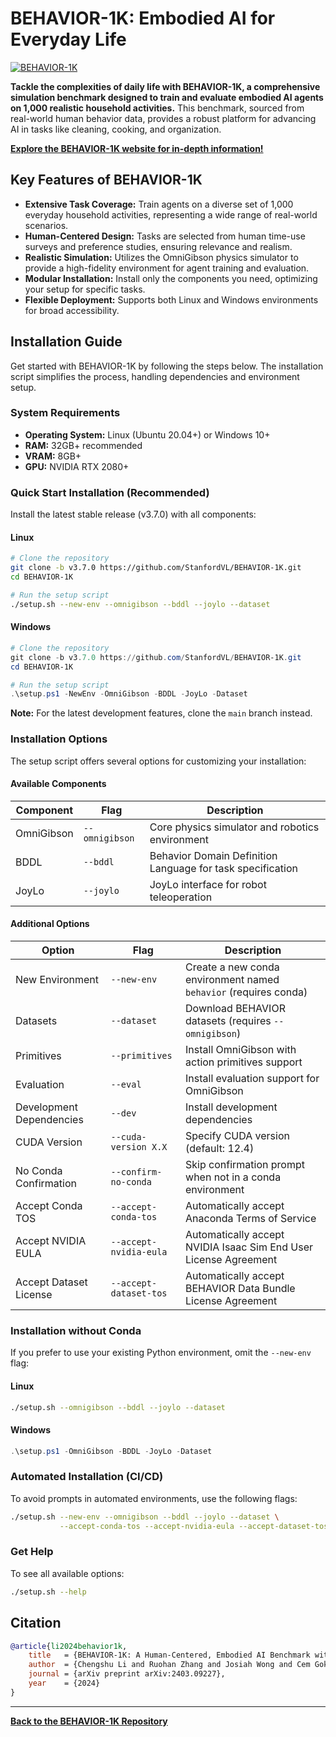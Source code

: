 # BEHAVIOR-1K: Embodied AI for Everyday Life

[![BEHAVIOR-1K](./docs/assets/readme_splash_logo.png)](https://github.com/StanfordVL/BEHAVIOR-1K)

**Tackle the complexities of daily life with BEHAVIOR-1K, a comprehensive simulation benchmark designed to train and evaluate embodied AI agents on 1,000 realistic household activities.**  This benchmark, sourced from real-world human behavior data, provides a robust platform for advancing AI in tasks like cleaning, cooking, and organization.

**[Explore the BEHAVIOR-1K website for in-depth information!](https://behavior.stanford.edu/)**

## Key Features of BEHAVIOR-1K

*   **Extensive Task Coverage:** Train agents on a diverse set of 1,000 everyday household activities, representing a wide range of real-world scenarios.
*   **Human-Centered Design:**  Tasks are selected from human time-use surveys and preference studies, ensuring relevance and realism.
*   **Realistic Simulation:**  Utilizes the OmniGibson physics simulator to provide a high-fidelity environment for agent training and evaluation.
*   **Modular Installation:**  Install only the components you need, optimizing your setup for specific tasks.
*   **Flexible Deployment:**  Supports both Linux and Windows environments for broad accessibility.

## Installation Guide

Get started with BEHAVIOR-1K by following the steps below. The installation script simplifies the process, handling dependencies and environment setup.

### System Requirements

*   **Operating System:** Linux (Ubuntu 20.04+) or Windows 10+
*   **RAM:** 32GB+ recommended
*   **VRAM:** 8GB+
*   **GPU:** NVIDIA RTX 2080+

### Quick Start Installation (Recommended)

Install the latest stable release (v3.7.0) with all components:

#### Linux

```bash
# Clone the repository
git clone -b v3.7.0 https://github.com/StanfordVL/BEHAVIOR-1K.git
cd BEHAVIOR-1K

# Run the setup script
./setup.sh --new-env --omnigibson --bddl --joylo --dataset
```

#### Windows

```powershell
# Clone the repository
git clone -b v3.7.0 https://github.com/StanfordVL/BEHAVIOR-1K.git
cd BEHAVIOR-1K

# Run the setup script
.\setup.ps1 -NewEnv -OmniGibson -BDDL -JoyLo -Dataset
```

**Note:** For the latest development features, clone the `main` branch instead.

### Installation Options

The setup script offers several options for customizing your installation:

#### Available Components

| Component         | Flag          | Description                                               |
|-------------------|---------------|-----------------------------------------------------------|
| OmniGibson        | `--omnigibson`| Core physics simulator and robotics environment           |
| BDDL              | `--bddl`      | Behavior Domain Definition Language for task specification  |
| JoyLo             | `--joylo`     | JoyLo interface for robot teleoperation                   |

#### Additional Options

| Option                      | Flag                      | Description                                                                 |
|-----------------------------|---------------------------|-----------------------------------------------------------------------------|
| New Environment             | `--new-env`               | Create a new conda environment named `behavior` (requires conda)            |
| Datasets                    | `--dataset`               | Download BEHAVIOR datasets (requires `--omnigibson`)                       |
| Primitives                  | `--primitives`            | Install OmniGibson with action primitives support                             |
| Evaluation                  | `--eval`                  | Install evaluation support for OmniGibson                                   |
| Development Dependencies    | `--dev`                   | Install development dependencies                                           |
| CUDA Version                | `--cuda-version X.X`      | Specify CUDA version (default: 12.4)                                        |
| No Conda Confirmation       | `--confirm-no-conda`      | Skip confirmation prompt when not in a conda environment                      |
| Accept Conda TOS           | `--accept-conda-tos`      | Automatically accept Anaconda Terms of Service                                |
| Accept NVIDIA EULA         | `--accept-nvidia-eula`    | Automatically accept NVIDIA Isaac Sim End User License Agreement            |
| Accept Dataset License     | `--accept-dataset-tos`    | Automatically accept BEHAVIOR Data Bundle License Agreement                 |

### Installation without Conda

If you prefer to use your existing Python environment, omit the `--new-env` flag:

#### Linux

```bash
./setup.sh --omnigibson --bddl --joylo --dataset
```

#### Windows

```powershell
.\setup.ps1 -OmniGibson -BDDL -JoyLo -Dataset
```

###  Automated Installation (CI/CD)

To avoid prompts in automated environments, use the following flags:

```bash
./setup.sh --new-env --omnigibson --bddl --joylo --dataset \
           --accept-conda-tos --accept-nvidia-eula --accept-dataset-tos
```

### Get Help

To see all available options:

```bash
./setup.sh --help
```

## Citation

```bibtex
@article{li2024behavior1k,
    title   = {BEHAVIOR-1K: A Human-Centered, Embodied AI Benchmark with 1,000 Everyday Activities and Realistic Simulation},
    author  = {Chengshu Li and Ruohan Zhang and Josiah Wong and Cem Gokmen and Sanjana Srivastava and Roberto Martín-Martín and Chen Wang and Gabrael Levine and Wensi Ai and Benjamin Martinez and Hang Yin and Michael Lingelbach and Minjune Hwang and Ayano Hiranaka and Sujay Garlanka and Arman Aydin and Sharon Lee and Jiankai Sun and Mona Anvari and Manasi Sharma and Dhruva Bansal and Samuel Hunter and Kyu-Young Kim and Alan Lou and Caleb R Matthews and Ivan Villa-Renteria and Jerry Huayang Tang and Claire Tang and Fei Xia and Yunzhu Li and Silvio Savarese and Hyowon Gweon and C. Karen Liu and Jiajun Wu and Li Fei-Fei},
    journal = {arXiv preprint arXiv:2403.09227},
    year    = {2024}
}
```

---

**[Back to the BEHAVIOR-1K Repository](https://github.com/StanfordVL/BEHAVIOR-1K)**